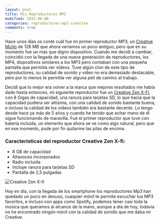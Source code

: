 ```yaml
---
layout: post
title: Mis Reproductores MP3
modified: 2015-06-06
categories: reproductores-mp3 creative
comments: true
---
```

Hace unos días os conté cuál fue mi primer reproductor MP3, un [Creative MuVo](http://musicap3.com/Mi-primer-reproductor-Creative/) de 128 MB que ahora veríamos un poco antiguo, pero que en su momento fue un más que digno dispositivo. Cuando me decidí a cambiar, coincidió con la llegada de una nueva generación de reproductores, los MP4, dispositivos similares a los MP3 pero contaban con una pequeña pantalla que permitía ver vídeos. Tuve algún clon de este tipo de reproductores, su calidad de sonido y vídeo no era demasiado destacable, pero por lo menos te permitía ver alguna peli de camino al trabajo.

Decidí que lo mejor era volver a la marca que mejores resultados me había dado hasta entonces, mi siguiente reproductor fue un [Creative Zen X-Fi](http://www.amazon.es/gp/product/B001C9RY34/ref=as_li_ss_tl?ie=UTF8&camp=3626&creative=24822&creativeASIN=B001C9RY34&linkCode=as2&tag=jerdelan-21 "Creative Zen X-Fi"), con 8 Gigas de capacidad, una ranura para tarjetas SD, lo que hacía que la capacidad pudiera ser altísima, con una calidad de sonido bastante buena, e incluso la calidad de los vídeos también era bastante decente. Lo tengo desde hace ya más de 5 años y cuando he tenido que echar mano de él sigue funcionando de maravilla. Fué el primer reproductor que tuve con batería incluida, un elemento que ahora se ve como algo natural, pero que en ese momento, pude por fín quitarme las pilas de encima.

### Características del reproductor Creative Zen X-fi:

 - 8 GB de capacidad
 - Altavoces incorporados
 - Radio incluida
 - Incluye ranura para tarjetas SD
 - Pantalla de 2,5 pulgadas

![Creative Zen X-fi](http://i.imgur.com/sT8lTj9.jpg "Creative Zen X-fi")


Hoy en día, con la llegada de los smartphone los reproductores Mp3 han quedado un poco en desuso, cuaquier móvil te permite escuchar tus MP3 favoritos, e incluso con apps como Spotify, podemos tener casi toda la música que queramos al alcance de la mano, aunque a día de hoy, todavía no he encontrado ningún móvil con la calidad de sonido que me daba mi Creative.